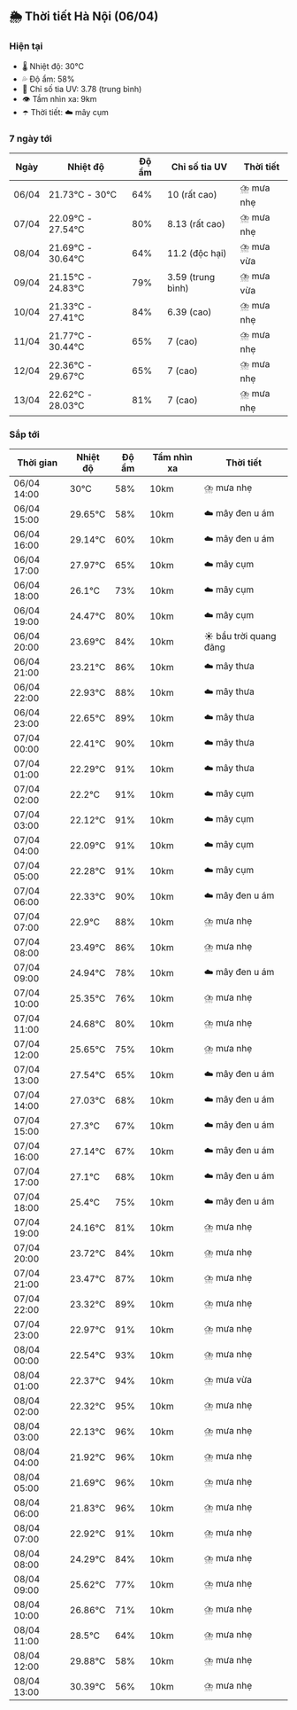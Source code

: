 ## 🌦️ Thời tiết Hà Nội (06/04)

### Hiện tại

- 🌡️ Nhiệt độ: 30℃
- 💦 Độ ẩm: 58%
- 🌟 Chỉ số tia UV: 3.78 (trung bình)
- 👁️ Tầm nhìn xa: 9km
- ☂️ Thời tiết: ☁️ mây cụm

### 7 ngày tới

| Ngày | Nhiệt độ | Độ ẩm | Chỉ số tia UV | Thời tiết |
| --- | --- | --- | --- | --- |
| 06/04 | 21.73℃ - 30℃ | 64% | 10 (rất cao) | ⛈️ mưa nhẹ |
| 07/04 | 22.09℃ - 27.54℃ | 80% | 8.13 (rất cao) | ⛈️ mưa nhẹ |
| 08/04 | 21.69℃ - 30.64℃ | 64% | 11.2 (độc hại) | ⛈️ mưa vừa |
| 09/04 | 21.15℃ - 24.83℃ | 79% | 3.59 (trung bình) | ⛈️ mưa vừa |
| 10/04 | 21.33℃ - 27.41℃ | 84% | 6.39 (cao) | ⛈️ mưa nhẹ |
| 11/04 | 21.77℃ - 30.44℃ | 65% | 7 (cao) | ⛈️ mưa nhẹ |
| 12/04 | 22.36℃ - 29.67℃ | 65% | 7 (cao) | ⛈️ mưa nhẹ |
| 13/04 | 22.62℃ - 28.03℃ | 81% | 7 (cao) | ⛈️ mưa nhẹ |

### Sắp tới

| Thời gian | Nhiệt độ | Độ ẩm | Tầm nhìn xa | Thời tiết |
| --- | --- | --- | --- | --- |
| 06/04 14:00 | 30℃ | 58% | 10km | ⛈️ mưa nhẹ |
| 06/04 15:00 | 29.65℃ | 58% | 10km | ☁️ mây đen u ám |
| 06/04 16:00 | 29.14℃ | 60% | 10km | ☁️ mây đen u ám |
| 06/04 17:00 | 27.97℃ | 65% | 10km | ☁️ mây cụm |
| 06/04 18:00 | 26.1℃ | 73% | 10km | ☁️ mây cụm |
| 06/04 19:00 | 24.47℃ | 80% | 10km | ☁️ mây cụm |
| 06/04 20:00 | 23.69℃ | 84% | 10km | ☀️ bầu trời quang đãng |
| 06/04 21:00 | 23.21℃ | 86% | 10km | ☁️ mây thưa |
| 06/04 22:00 | 22.93℃ | 88% | 10km | ☁️ mây thưa |
| 06/04 23:00 | 22.65℃ | 89% | 10km | ☁️ mây thưa |
| 07/04 00:00 | 22.41℃ | 90% | 10km | ☁️ mây thưa |
| 07/04 01:00 | 22.29℃ | 91% | 10km | ☁️ mây thưa |
| 07/04 02:00 | 22.2℃ | 91% | 10km | ☁️ mây cụm |
| 07/04 03:00 | 22.12℃ | 91% | 10km | ☁️ mây cụm |
| 07/04 04:00 | 22.09℃ | 91% | 10km | ☁️ mây cụm |
| 07/04 05:00 | 22.28℃ | 91% | 10km | ☁️ mây cụm |
| 07/04 06:00 | 22.33℃ | 90% | 10km | ☁️ mây đen u ám |
| 07/04 07:00 | 22.9℃ | 88% | 10km | ⛈️ mưa nhẹ |
| 07/04 08:00 | 23.49℃ | 86% | 10km | ⛈️ mưa nhẹ |
| 07/04 09:00 | 24.94℃ | 78% | 10km | ☁️ mây đen u ám |
| 07/04 10:00 | 25.35℃ | 76% | 10km | ⛈️ mưa nhẹ |
| 07/04 11:00 | 24.68℃ | 80% | 10km | ⛈️ mưa nhẹ |
| 07/04 12:00 | 25.65℃ | 75% | 10km | ⛈️ mưa nhẹ |
| 07/04 13:00 | 27.54℃ | 65% | 10km | ☁️ mây đen u ám |
| 07/04 14:00 | 27.03℃ | 68% | 10km | ☁️ mây đen u ám |
| 07/04 15:00 | 27.3℃ | 67% | 10km | ☁️ mây đen u ám |
| 07/04 16:00 | 27.14℃ | 67% | 10km | ☁️ mây đen u ám |
| 07/04 17:00 | 27.1℃ | 68% | 10km | ☁️ mây đen u ám |
| 07/04 18:00 | 25.4℃ | 75% | 10km | ☁️ mây đen u ám |
| 07/04 19:00 | 24.16℃ | 81% | 10km | ⛈️ mưa nhẹ |
| 07/04 20:00 | 23.72℃ | 84% | 10km | ⛈️ mưa nhẹ |
| 07/04 21:00 | 23.47℃ | 87% | 10km | ⛈️ mưa nhẹ |
| 07/04 22:00 | 23.32℃ | 89% | 10km | ⛈️ mưa nhẹ |
| 07/04 23:00 | 22.97℃ | 91% | 10km | ⛈️ mưa nhẹ |
| 08/04 00:00 | 22.54℃ | 93% | 10km | ⛈️ mưa nhẹ |
| 08/04 01:00 | 22.37℃ | 94% | 10km | ⛈️ mưa vừa |
| 08/04 02:00 | 22.32℃ | 95% | 10km | ⛈️ mưa nhẹ |
| 08/04 03:00 | 22.13℃ | 96% | 10km | ⛈️ mưa nhẹ |
| 08/04 04:00 | 21.92℃ | 96% | 10km | ⛈️ mưa nhẹ |
| 08/04 05:00 | 21.69℃ | 96% | 10km | ⛈️ mưa nhẹ |
| 08/04 06:00 | 21.83℃ | 96% | 10km | ⛈️ mưa nhẹ |
| 08/04 07:00 | 22.92℃ | 91% | 10km | ⛈️ mưa nhẹ |
| 08/04 08:00 | 24.29℃ | 84% | 10km | ⛈️ mưa nhẹ |
| 08/04 09:00 | 25.62℃ | 77% | 10km | ⛈️ mưa nhẹ |
| 08/04 10:00 | 26.86℃ | 71% | 10km | ⛈️ mưa nhẹ |
| 08/04 11:00 | 28.5℃ | 64% | 10km | ⛈️ mưa nhẹ |
| 08/04 12:00 | 29.88℃ | 58% | 10km | ⛈️ mưa nhẹ |
| 08/04 13:00 | 30.39℃ | 56% | 10km | ⛈️ mưa nhẹ |
